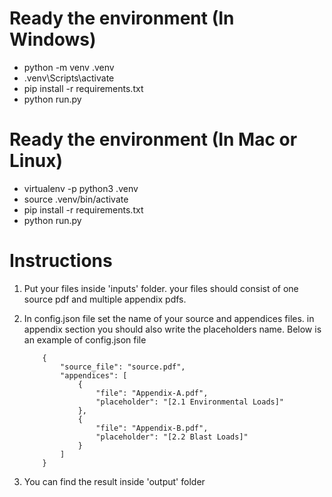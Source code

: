 # Ready the environment (In Windows)
- python -m venv .venv
- .venv\Scripts\activate
- pip install -r requirements.txt
- python run.py

# Ready the environment (In Mac or Linux)
- virtualenv -p python3 .venv
- source .venv/bin/activate
- pip install -r requirements.txt
- python run.py

# Instructions
1. Put your files inside 'inputs' folder. your files should consist of one source pdf and multiple appendix pdfs.

2. In config.json file set the name of your source and appendices files. in appendix section you should also write the placeholders name. Below is an example of config.json file

    ```
        {
            "source_file": "source.pdf",
            "appendices": [
                {
                    "file": "Appendix-A.pdf",
                    "placeholder": "[2.1 Environmental Loads]"
                },
                {
                    "file": "Appendix-B.pdf",
                    "placeholder": "[2.2 Blast Loads]"
                }
            ]
        }
    ```

3. You can find the result inside 'output' folder